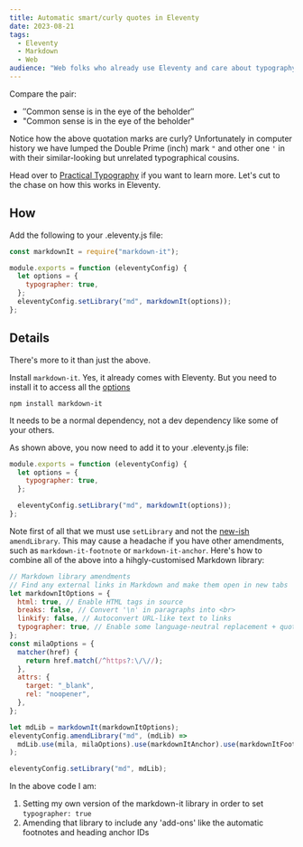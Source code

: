 ```yaml
---
title: Automatic smart/curly quotes in Eleventy
date: 2023-08-21
tags:
  - Eleventy
  - Markdown
  - Web
audience: "Web folks who already use Eleventy and care about typography. Warning: knowing the difference between straight and smart quotes may ruin subtitles, signage, and most text on the internet for you."
---
```


Compare the pair:

- &Prime;Common sense is in the eye of the beholder&Prime;
- "Common sense is in the eye of the beholder"

Notice how the above quotation marks are curly? Unfortunately in computer history we have lumped the Double Prime (inch) mark `"` and other one `'` in with their similar-looking but unrelated typographical cousins.

Head over to [Practical Typography](https://practicaltypography.com/straight-and-curly-quotes.html) if you want to learn more. Let's cut to the chase on how this works in Eleventy.

## How

Add the following to your .eleventy.js file:

```js
const markdownIt = require("markdown-it");

module.exports = function (eleventyConfig) {
  let options = {
    typographer: true,
  };
  eleventyConfig.setLibrary("md", markdownIt(options));
};
```

## Details

There's more to it than just the above.

Install `markdown-it`. Yes, it already comes with Eleventy. But you need to install it to access all the [options](https://github.com/markdown-it/markdown-it#init-with-presets-and-options)

```shell
npm install markdown-it
```

It needs to be a normal dependency, not a dev dependency like some of your others.

As shown above, you now need to add it to your .eleventy.js file:

```js
module.exports = function (eleventyConfig) {
  let options = {
    typographer: true,
  };

  eleventyConfig.setLibrary("md", markdownIt(options));
};
```

Note first of all that we must use `setLibrary` and not the [new-ish](https://www.11ty.dev/docs/languages/markdown/#optional-amend-the-library-instance) `amendLibrary`. This may cause a headache if you have other amendments, such as `markdown-it-footnote` or `markdown-it-anchor`. Here's how to combine all of the above into a hihgly-customised Markdown library:

```js
// Markdown library amendments
// Find any external links in Markdown and make them open in new tabs
let markdownItOptions = {
  html: true, // Enable HTML tags in source
  breaks: false, // Convert '\n' in paragraphs into <br>
  linkify: false, // Autoconvert URL-like text to links
  typographer: true, // Enable some language-neutral replacement + quotes beautification
};
const milaOptions = {
  matcher(href) {
    return href.match(/^https?:\/\//);
  },
  attrs: {
    target: "_blank",
    rel: "noopener",
  },
};

let mdLib = markdownIt(markdownItOptions);
eleventyConfig.amendLibrary("md", (mdLib) =>
  mdLib.use(mila, milaOptions).use(markdownItAnchor).use(markdownItFootnote)
);

eleventyConfig.setLibrary("md", mdLib);
```

In the above code I am:

1. Setting my own version of the markdown-it library in order to set `typographer: true`
2. Amending that library to include any 'add-ons' like the automatic footnotes and heading anchor IDs
